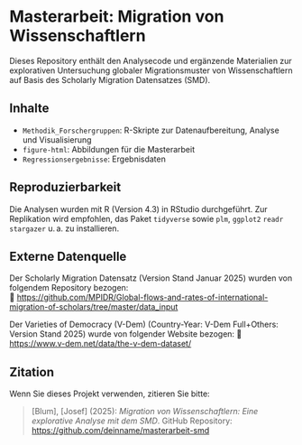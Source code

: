 # Masterarbeit: Migration von Wissenschaftlern

Dieses Repository enthält den Analysecode und ergänzende Materialien zur explorativen Untersuchung globaler Migrationsmuster von Wissenschaftlern auf Basis des Scholarly Migration Datensatzes (SMD).

## Inhalte

- `Methodik_Forschergruppen`: R-Skripte zur Datenaufbereitung, Analyse und Visualisierung
- `figure-html`: Abbildungen für die Masterarbeit
- `Regressionsergebnisse`: Ergebnisdaten 

## Reproduzierbarkeit

Die Analysen wurden mit R (Version 4.3) in RStudio durchgeführt. Zur Replikation wird empfohlen, das Paket `tidyverse` sowie `plm`, `ggplot2` `readr` `stargazer` u. a. zu installieren.

## Externe Datenquelle
Der Scholarly Migration Datensatz (Version Stand Januar 2025) wurden von folgendem Repository bezogen:  
🔗 https://github.com/MPIDR/Global-flows-and-rates-of-international-migration-of-scholars/tree/master/data_input

Der Varieties of Democracy (V-Dem) (Country-Year: V-Dem Full+Others: Version Stand 2025) wurde von folgender Website bezogen:
🔗 https://www.v-dem.net/data/the-v-dem-dataset/

## Zitation

Wenn Sie dieses Projekt verwenden, zitieren Sie bitte:
> [Blum], [Josef] (2025): *Migration von Wissenschaftlern: Eine explorative Analyse mit dem SMD*. GitHub Repository: https://github.com/deinname/masterarbeit-smd
